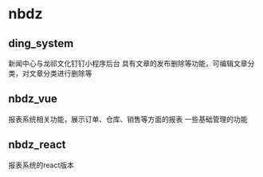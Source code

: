 # nbdz

## ding_system
新闻中心与龙祁文化钉钉小程序后台
具有文章的发布删除等功能，可编辑文章分类，对文章分类进行删除等

## nbdz_vue
报表系统相关功能，展示订单、仓库、销售等方面的报表
一些基础管理的功能

## nbdz_react 
报表系统的react版本
